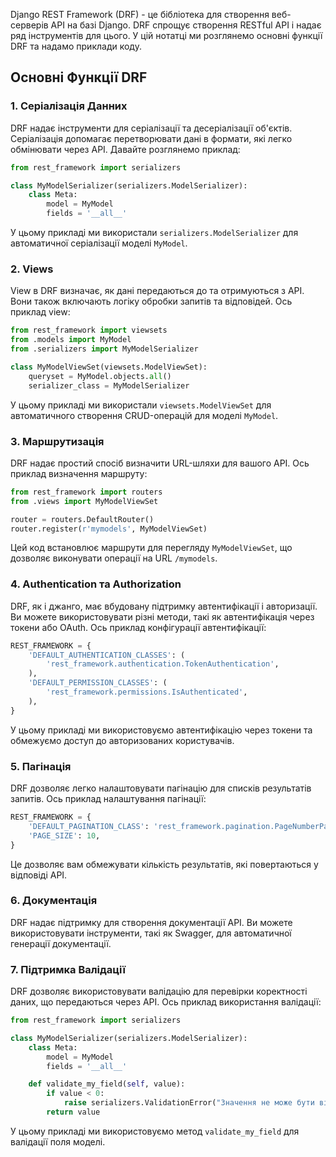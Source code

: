 
Django REST Framework (DRF) - це бібліотека для створення веб-серверів API на базі Django. DRF спрощує створення RESTful API і надає ряд інструментів для цього. У цій нотатці ми розглянемо основні функції DRF та надамо приклади коду.

## Основні Функції DRF

### 1. Серіалізація Данних

DRF надає інструменти для серіалізації та десеріалізації об'єктів. Серіалізація допомагає перетворювати дані в формати, які легко обмінювати через API. Давайте розглянемо приклад:

```python
from rest_framework import serializers

class MyModelSerializer(serializers.ModelSerializer):
    class Meta:
        model = MyModel
        fields = '__all__'
```

У цьому прикладі ми використали `serializers.ModelSerializer` для автоматичної серіалізації моделі `MyModel`.

### 2. Views

View в DRF визначає, як дані передаються до та отримуються з API. Вони також включають логіку обробки запитів та відповідей. Ось приклад view:

```python
from rest_framework import viewsets
from .models import MyModel
from .serializers import MyModelSerializer

class MyModelViewSet(viewsets.ModelViewSet):
    queryset = MyModel.objects.all()
    serializer_class = MyModelSerializer
```

У цьому прикладі ми використали `viewsets.ModelViewSet` для автоматичного створення CRUD-операцій для моделі `MyModel`.

### 3. Маршрутизація

DRF надає простий спосіб визначити URL-шляхи для вашого API. Ось приклад визначення маршруту:

```python
from rest_framework import routers
from .views import MyModelViewSet

router = routers.DefaultRouter()
router.register(r'mymodels', MyModelViewSet)
```

Цей код встановлює маршрути для перегляду `MyModelViewSet`, що дозволяє виконувати операції на URL `/mymodels`.

### 4. Authentication та Authorization

DRF, як і джанго, має вбудовану підтримку автентифікації і авторизації. Ви можете використовувати різні методи, такі як автентифікація через токени або OAuth. Ось приклад конфігурації автентифікації:

```python
REST_FRAMEWORK = {
    'DEFAULT_AUTHENTICATION_CLASSES': (
        'rest_framework.authentication.TokenAuthentication',
    ),
    'DEFAULT_PERMISSION_CLASSES': (
        'rest_framework.permissions.IsAuthenticated',
    ),
}
```

У цьому прикладі ми використовуємо автентифікацію через токени та обмежуємо доступ до авторизованих користувачів.

### 5. Пагінація

DRF дозволяє легко налаштовувати пагінацію для списків результатів запитів. Ось приклад налаштування пагінації:

```python
REST_FRAMEWORK = {
    'DEFAULT_PAGINATION_CLASS': 'rest_framework.pagination.PageNumberPagination',
    'PAGE_SIZE': 10,
}
```

Це дозволяє вам обмежувати кількість результатів, які повертаються у відповіді API.

### 6. Документація

DRF надає підтримку для створення документації API. Ви можете використовувати інструменти, такі як Swagger, для автоматичної генерації документації.

### 7. Підтримка Валідації

DRF дозволяє використовувати валідацію для перевірки коректності даних, що передаються через API. Ось приклад використання валідації:

```python
from rest_framework import serializers

class MyModelSerializer(serializers.ModelSerializer):
    class Meta:
        model = MyModel
        fields = '__all__'

    def validate_my_field(self, value):
        if value < 0:
            raise serializers.ValidationError("Значення не може бути від'ємним.")
        return value
```

У цьому прикладі ми використовуємо метод `validate_my_field` для валідації поля моделі.
